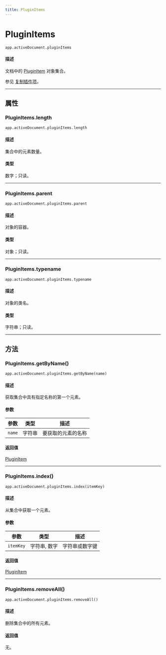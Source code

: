 ```yaml
---
title: PluginItems
---
```

# PluginItems

`app.activeDocument.pluginItems`

#### 描述

文档中的 [PluginItem](.././PluginItem) 对象集合。

参见 [复制插件项](../PluginItem#copying-a-plug-in-item)。

---

## 属性

### PluginItems.length

`app.activeDocument.pluginItems.length`

#### 描述

集合中的元素数量。

#### 类型

数字；只读。

---

### PluginItems.parent

`app.activeDocument.pluginItems.parent`

#### 描述

对象的容器。

#### 类型

对象；只读。

---

### PluginItems.typename

`app.activeDocument.pluginItems.typename`

#### 描述

对象的类名。

#### 类型

字符串；只读。

---

## 方法

### PluginItems.getByName()

`app.activeDocument.pluginItems.getByName(name)`

#### 描述

获取集合中具有指定名称的第一个元素。

#### 参数

| 参数        | 类型     | 描述          |
|-------------|----------|---------------------|
| `name`      | 字符串   | 要获取的元素的名称  |

#### 返回值

[PluginItem](.././PluginItem)

---

### PluginItems.index()

`app.activeDocument.pluginItems.index(itemKey)`

#### 描述

从集合中获取一个元素。

#### 参数

| 参数        | 类型     | 描述    |
|-------------|----------------|---------------|
| `itemKey`   | 字符串, 数字   | 字符串或数字键 |

#### 返回值

[PluginItem](.././PluginItem)

---

### PluginItems.removeAll()

`app.activeDocument.pluginItems.removeAll()`

#### 描述

删除集合中的所有元素。

#### 返回值

无。
